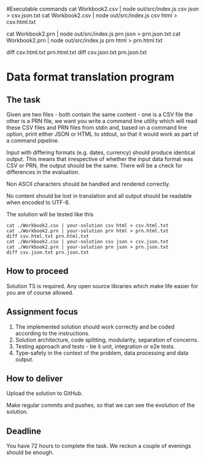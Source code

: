 #Executable commands
cat Workbook2.csv | node out/src/index.js csv json > csv.json.txt
cat Workbook2.csv | node out/src/index.js csv html > csv.html.txt

cat Workbook2.prn | node out/src/index.js prn json > prn.json.txt
cat Workbook2.prn | node out/src/index.js prn html > prn.html.txt

diff csv.html.txt prn.html.txt
diff csv.json.txt prn.json.txt



# Data format translation program

## The task

Given are two files - both contain the same content - one is a CSV file the other is a PRN file,
we want you write a command line utility which will read these CSV files and PRN files from stdin and,
based on a command line option, print either JSON or HTML to stdout, so that it would work as part of a
command pipeline.

Input with differing formats (e.g. dates, currency) should produce identical output.
This means that irrespective of whether the input data format was CSV or PRN, the output should
be the same. There will be a check for differences in the evaluation.

Non ASCII characters should be handled and rendered correctly.

No content should be lost in translation and all output should be readable when encoded to UTF-8.

The solution will be tested like this

```
cat ./Workbook2.csv | your-solution csv html > csv.html.txt
cat ./Workbook2.prn | your-solution prn html > prn.html.txt
diff csv.html.txt prn.html.txt
cat ./Workbook2.csv | your-solution csv json > csv.json.txt
cat ./Workbook2.prn | your-solution prn json > prn.json.txt
diff csv.json.txt prn.json.txt
```

## How to proceed

Solution TS is required. Any open source libraries which make life easier for you are of course allowed.

## Assignment focus

1. The implemented solution should work correctly and be coded according to the instructions.
2. Solution architecture, code splitting, modularity, separation of concerns.
3. Testing approach and tests - be it unit, integration or e2e tests.
4. Type-safety in the context of the problem, data processing and data output.

## How to deliver

Upload the solution to GitHub.

Make regular commits and pushes, so that we can see the evolution of the solution.

## Deadline

You have 72 hours to complete the task. We reckon a couple of evenings should be enough.
